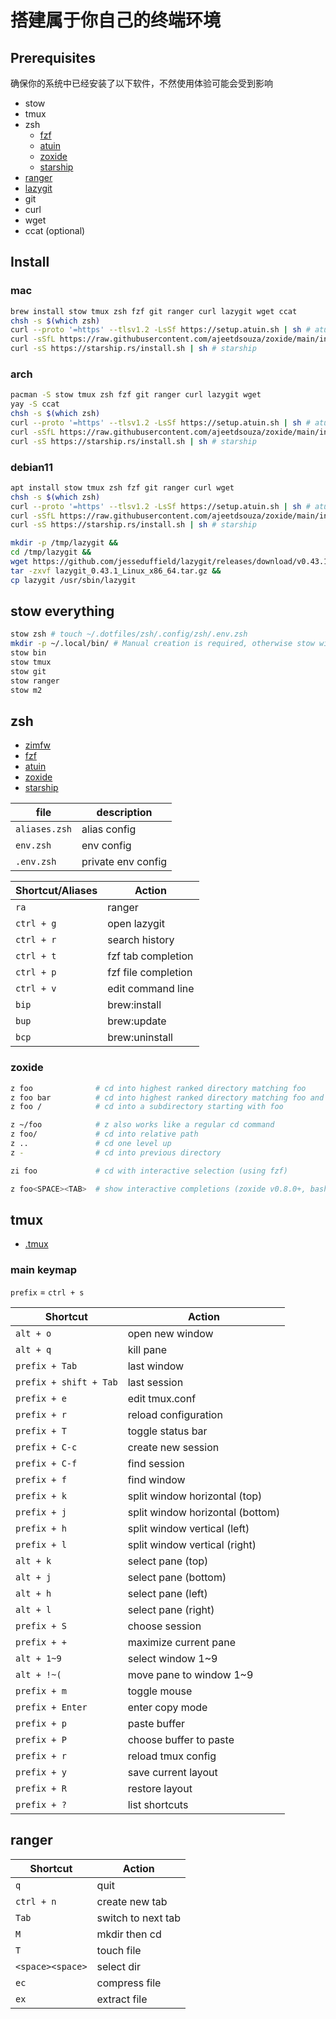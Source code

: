 # 搭建属于你自己的终端环境

## Prerequisites

确保你的系统中已经安装了以下软件，不然使用体验可能会受到影响

- stow
- tmux
- zsh
  - [fzf](https://github.com/junegunn/fzf)
  - [atuin](https://docs.atuin.sh/guide/installation/)
  - [zoxide](https://github.com/ajeetdsouza/zoxide)
  - [starship](https://github.com/starship/starship)
- [ranger](https://github.com/ranger/ranger)
- [lazygit](https://github.com/jesseduffield/lazygit)
- git
- curl
- wget
- ccat (optional)

## Install

### mac

``` bash
brew install stow tmux zsh fzf git ranger curl lazygit wget ccat
chsh -s $(which zsh)
curl --proto '=https' --tlsv1.2 -LsSf https://setup.atuin.sh | sh # atuin
curl -sSfL https://raw.githubusercontent.com/ajeetdsouza/zoxide/main/install.sh | sh # zoxide
curl -sS https://starship.rs/install.sh | sh # starship
```

### arch

```bash
pacman -S stow tmux zsh fzf git ranger curl lazygit wget
yay -S ccat
chsh -s $(which zsh)
curl --proto '=https' --tlsv1.2 -LsSf https://setup.atuin.sh | sh # atuin
curl -sSfL https://raw.githubusercontent.com/ajeetdsouza/zoxide/main/install.sh | sh # zoxide
curl -sS https://starship.rs/install.sh | sh # starship
```

### debian11

``` bash
apt install stow tmux zsh fzf git ranger curl wget
chsh -s $(which zsh)
curl --proto '=https' --tlsv1.2 -LsSf https://setup.atuin.sh | sh # atuin
curl -sSfL https://raw.githubusercontent.com/ajeetdsouza/zoxide/main/install.sh | sh # zoxide
curl -sS https://starship.rs/install.sh | sh # starship
```

```bash
mkdir -p /tmp/lazygit &&
cd /tmp/lazygit &&
wget https://github.com/jesseduffield/lazygit/releases/download/v0.43.1/lazygit_0.43.1_Linux_x86_64.tar.gz &&
tar -zxvf lazygit_0.43.1_Linux_x86_64.tar.gz &&
cp lazygit /usr/sbin/lazygit
```

## stow everything

```bash
stow zsh # touch ~/.dotfiles/zsh/.config/zsh/.env.zsh
mkdir -p ~/.local/bin/ # Manual creation is required, otherwise stow will link the entire folder.
stow bin
stow tmux
stow git 
stow ranger
stow m2
```

## zsh

- [zimfw](https://zimfw.sh)
- [fzf](https://github.com/junegunn/fzf)
- [atuin](https://docs.atuin.sh/guide/installation/)
- [zoxide](https://github.com/ajeetdsouza/zoxide)
- [starship](https://github.com/starship/starship)

| file | description |
| --- | --- |
| `aliases.zsh` | alias config |
| `env.zsh` | env config |
| `.env.zsh` | private env config |

| Shortcut/Aliases | Action |
| --- | --- |
| `ra` | ranger |
| `ctrl + g` | open lazygit |
| `ctrl + r` | search history |
| `ctrl + t` | fzf tab completion |
| `ctrl + p` | fzf file completion |
| `ctrl + v` | edit command line |
| `bip` | brew:install |
| `bup` | brew:update |
| `bcp` | brew:uninstall |

### zoxide

```bash
z foo              # cd into highest ranked directory matching foo
z foo bar          # cd into highest ranked directory matching foo and bar
z foo /            # cd into a subdirectory starting with foo

z ~/foo            # z also works like a regular cd command
z foo/             # cd into relative path
z ..               # cd one level up
z -                # cd into previous directory

zi foo             # cd with interactive selection (using fzf)

z foo<SPACE><TAB>  # show interactive completions (zoxide v0.8.0+, bash 4.4+/fish/zsh only)
```

## tmux

- [.tmux](https://github.com/gpakosz/.tmux)

### main keymap

`prefix` = `ctrl + s`

| Shortcut | Action |
| --- | --- |
| `alt + o` | open new window |
| `alt + q` | kill pane |
| `prefix + Tab` | last window |
| `prefix + shift + Tab` | last session |
| `prefix + e` | edit tmux.conf |
| `prefix + r` | reload configuration |
| `prefix + T` | toggle status bar |
| `prefix + C-c` | create new session |
| `prefix + C-f` | find session |
| `prefix + f` | find window |
| `prefix + k` | split window horizontal (top) |
| `prefix + j` | split window horizontal (bottom) |
| `prefix + h` | split window vertical (left) |
| `prefix + l` | split window vertical (right) |
| `alt + k` | select pane (top) |
| `alt + j` | select pane (bottom) |
| `alt + h` | select pane (left) |
| `alt + l` | select pane (right) |
| `prefix + S` | choose session |
| `prefix + +` | maximize current pane |
| `alt + 1~9` | select window 1~9 |
| `alt + !~(` | move pane to window 1~9 |
| `prefix + m` | toggle mouse |
| `prefix + Enter` | enter copy mode |
| `prefix + p` | paste buffer |
| `prefix + P` | choose buffer to paste |
| `prefix + r` | reload tmux config |
| `prefix + y` | save current layout |
| `prefix + R` | restore layout |
| `prefix + ?` | list shortcuts |

## ranger

| Shortcut | Action |
| --- | --- |
| `q` | quit |
| `ctrl + n` |  create new tab |
| `Tab` | switch to next tab |
| `M` | mkdir then cd |
| `T` | touch file |
| `<space><space>` | select dir |
| `ec` | compress file |
| `ex` | extract file |
